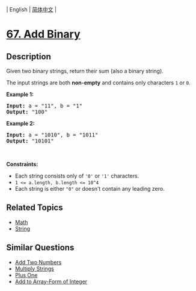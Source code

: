 
| English | [简体中文](README.md) |

# [67. Add Binary](https://leetcode-cn.com/problems/add-binary/)

## Description

<p>Given two binary strings, return their sum (also a binary string).</p>

<p>The input strings are both <strong>non-empty</strong> and contains only characters <code>1</code> or&nbsp;<code>0</code>.</p>

<p><strong>Example 1:</strong></p>

<pre>
<strong>Input:</strong> a = &quot;11&quot;, b = &quot;1&quot;
<strong>Output:</strong> &quot;100&quot;</pre>

<p><strong>Example 2:</strong></p>

<pre>
<strong>Input:</strong> a = &quot;1010&quot;, b = &quot;1011&quot;
<strong>Output:</strong> &quot;10101&quot;</pre>

<p>&nbsp;</p>
<p><strong>Constraints:</strong></p>

<ul>
	<li>Each string consists only of <code>&#39;0&#39;</code> or <code>&#39;1&#39;</code> characters.</li>
	<li><code>1 &lt;= a.length, b.length &lt;= 10^4</code></li>
	<li>Each string is either <code>&quot;0&quot;</code> or doesn&#39;t contain any leading zero.</li>
</ul>


## Related Topics

- [Math](https://leetcode-cn.com/tag/math)
- [String](https://leetcode-cn.com/tag/string)

## Similar Questions

- [Add Two Numbers](../add-two-numbers/README_EN.md)
- [Multiply Strings](../multiply-strings/README_EN.md)
- [Plus One](../plus-one/README_EN.md)
- [Add to Array-Form of Integer](../add-to-array-form-of-integer/README_EN.md)
